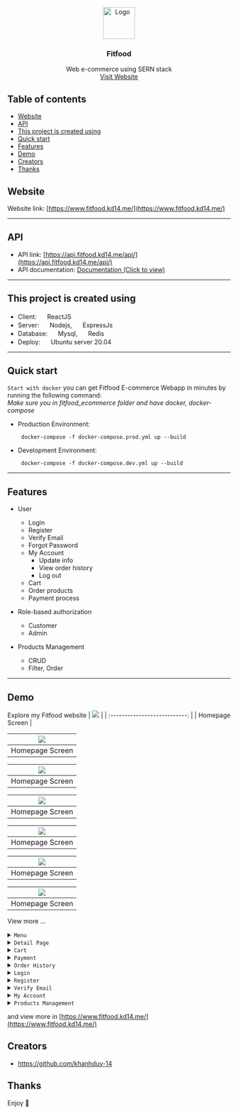 <p align="center">
  <a href="https://example.com/">
    <img src="./resources/images/logo_fitfood.png" alt="Logo" width=72 height=72>
  </a>

  <h3 align="center">Fitfood</h3>

  <p align="center">
    Web e-commerce using SERN stack
    <br>
    <a href="https://www.fitfood.kd14.me/">Visit Website</a>

  </p>
</p>

## Table of contents

- [Website](#website)
- [API](#api)
- [This project is created using](#this-project-is-created-using)
- [Quick start](#quick-start)
- [Features](#bugs-and-feature-requests)
- [Demo](#demo)
- [Creators](#creators)
- [Thanks](#thanks)

## Website

Website link: [https://www.fitfood.kd14.me/](https://www.fitfood.kd14.me/)

---

## API

- API link: [https://api.fitfood.kd14.me/api/](https://api.fitfood.kd14.me/api/)
- API documentation: [Documentation (Click to view)](./api-document.md)

---

## This project is created using

- Client: <img src="./resources/images/react.png" width="16" height="16" /> ReactJS
- Server: <img src="./resources/images/nodejs.png" width="16" height="16" /> Nodejs, <img src="./resources/images/expressjs.png" width="16" height="16" /> ExpressJs
- Database: <img src="./resources/images/mysql.png" width="16" height="16" /> Mysql, <img src="./resources/images/redis.png" width="16" height="16" /> Redis
- Deploy: <img src="./resources/images/ubuntu.png" width="16" height="16" /> Ubuntu server 20.04

---

## Quick start

`Start with docker` you can get Fitfood E-commerce Webapp in minutes by running the following command:\
_Make sure you in fitfood_ecommerce folder and have docker, docker-compose_

- Production Environment:

  ```
   docker-compose -f docker-compose.prod.yml up --build
  ```

- Development Environment:

  ```
   docker-compose -f docker-compose.dev.yml up --build
  ```

---

## Features

- User

  - Login
  - Register
  - Verify Email
  - Forgot Password
  - My Account
    - Update info
    - View order history
    - Log out
  - Cart
  - Order products
  - Payment process

- Role-based authorization
  - Customer
  - Admin
- Products Management
  - CRUD
  - Filter, Order

---

## Demo

Explore my Fitfood website
| ![](./resources/images/homepage.png) |
| :---------------------------: |
| Homepage Screen |

| ![](./resources/images/homepage_2.png) |
| :------------------------------------: |
|            Homepage Screen             |

| ![](./resources/images/homepage_3.png) |
| :------------------------------------: |
|            Homepage Screen             |

| ![](./resources/images/homepage_4.png) |
| :------------------------------------: |
|            Homepage Screen             |

| ![](./resources/images/homepage_5.png) |
| :------------------------------------: |
|            Homepage Screen             |

| ![](./resources/images/homepage_6.png) |
| :------------------------------------: |
|            Homepage Screen             |

| ![](./resources/images/homepage_7.png) |
| :------------------------------------: |
|            Homepage Screen             |

View more ...

<details>
  <summary><code>Menu</code></summary>

| ![](./resources/images/products.png) |
| :----------------------------------: |
|             Menu Screen              |

</details>

<details>
  <summary><code>Detail Page</code></summary>

| ![](./resources/images/product.png) |
| :---------------------------------: |
|         Detail Page Screen          |

</details>

<details>
  <summary><code>Cart</code></summary>

| ![](./resources/images/cart.png) |
| :------------------------------: |
|               Cart               |

</details>

<details>
  <summary><code>Payment</code></summary>

| ![](./resources/images/payment_1.png) |
| :-----------------------------------: |
|        Payment Screen - Step 1        |

| ![](./resources/images/payment_2.png) |
| :-----------------------------------: |
|        Payment Screen - Step 2        |

| ![](./resources/images/payment_3.png) |
| :-----------------------------------: |
|        Payment Screen - Step 3        |

</details>

<details>
  <summary><code>Order History</code></summary>

| ![](./resources/images/payment_history.png) |
| :-----------------------------------------: |
|            Order History Screen             |

</details>

<details>
  <summary><code>Login</code></summary>

| ![](./resources/images/login.png) |
| :-------------------------------: |
|           Login Screen            |

</details>

<details>
  <summary><code>Register</code></summary>

| ![](./resources/images/register.png) |
| :----------------------------------: |
|             Login Screen             |

</details>

<details>
  <summary><code>Verify Email</code></summary>

| ![](./resources/images/verifyemail.png) | ![](./resources/images/verifyemailtemplate.png) |
| :-------------------------------------: | :---------------------------------------------: |
|           Verify email screen           |              Verify email template              |

</details>

<details>
  <summary><code>My Account</code></summary>

| ![](./resources/images/myaccount.png) |
| :-----------------------------------: |
|           My Account Screen           |

</details>

<details>
  <summary><code>Products Management</code></summary>

| ![](./resources/images/products_management.png) |
| :---------------------------------------------: |
|           Products Management Screen            |

</details>

and view more in [https://www.fitfood.kd14.me/](https://www.fitfood.kd14.me/)

## Creators

- <https://github.com/khanhduy-14>

## Thanks

Enjoy 🤘
